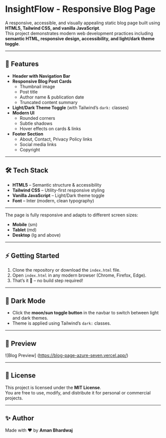 # InsightFlow - Responsive Blog Page

A responsive, accessible, and visually appealing static blog page built using **HTML5, Tailwind CSS, and vanilla JavaScript**.  
This project demonstrates modern web development practices including **semantic HTML, responsive design, accessibility, and light/dark theme toggle**.

---

## 🚀 Features

- **Header with Navigation Bar**
- **Responsive Blog Post Cards**  
  - Thumbnail image  
  - Post title  
  - Author name & publication date  
  - Truncated content summary  
- **Light/Dark Theme Toggle** (with Tailwind’s `dark:` classes)
- **Modern UI**  
  - Rounded corners  
  - Subtle shadows  
  - Hover effects on cards & links  
- **Footer Section**  
  - About, Contact, Privacy Policy links  
  - Social media links  
  - Copyright

---

## 🛠️ Tech Stack

- **HTML5** – Semantic structure & accessibility
- **Tailwind CSS** – Utility-first responsive styling
- **Vanilla JavaScript** – Light/Dark theme toggle
- **Font** – Inter (modern, clean typography)

---

The page is fully responsive and adapts to different screen sizes:
- **Mobile** (sm)
- **Tablet** (md)
- **Desktop** (lg and above)

---

## ⚡ Getting Started

1. Clone the repository or download the `index.html` file.
2. Open `index.html` in any modern browser (Chrome, Firefox, Edge).
3. That’s it 🎉 – no build step required!

---

## 🌙 Dark Mode

- Click the **moon/sun toggle button** in the navbar to switch between light and dark themes.
- Theme is applied using Tailwind’s `dark:` classes.

---

## 📸 Preview

![Blog Preview]    (https://blog-page-azure-seven.vercel.app/)

---

## 📜 License

This project is licensed under the **MIT License**.  
You are free to use, modify, and distribute it for personal or commercial projects.

---

## ✨ Author

Made with ❤️ by **Aman Bhardwaj**

